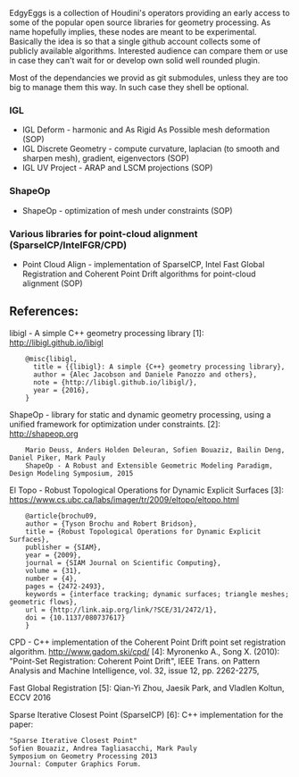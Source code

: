 EdgyEggs is a collection of Houdini's operators providing an early access to some of the popular open source libraries for geometry processing. As name hopefully implies, these nodes are meant to be experimental. Basically the idea is so that a single github account collects some of publicly available algorithms. Interested audience can compare them or use in case they can't wait for or develop own solid well rounded plugin. 

Most of the dependancies we provid as git submodules, unless they are too big to manage them this way. In such case they shell be optional.

### IGL
* IGL Deform - harmonic and As Rigid As Possible mesh deformation (SOP)
* IGL Discrete Geometry - compute curvature, laplacian (to smooth and sharpen mesh), gradient, eigenvectors (SOP)
* IGL UV Project - ARAP and LSCM projections (SOP)
### ShapeOp 
* ShapeOp - optimization of mesh under constraints (SOP)
### Various libraries for point-cloud alignment (SparseICP/IntelFGR/CPD)
* Point Cloud Align - implementation of SparseICP, Intel Fast Global Registration and Coherent Point Drift algorithms for point-cloud alignment (SOP)



## References:
libigl - A simple C++ geometry processing library
[1]: http://libigl.github.io/libigl

		@misc{libigl,
		  title = {{libigl}: A simple {C++} geometry processing library},
		  author = {Alec Jacobson and Daniele Panozzo and others},
		  note = {http://libigl.github.io/libigl/},
		  year = {2016},
		}


ShapeOp - library for static and dynamic geometry processing, using a unified framework for optimization under constraints.
[2]: http://shapeop.org 

		Mario Deuss, Anders Holden Deleuran, Sofien Bouaziz, Bailin Deng, Daniel Piker, Mark Pauly
		ShapeOp - A Robust and Extensible Geometric Modeling Paradigm, Design Modeling Symposium, 2015


El Topo - Robust Topological Operations for Dynamic Explicit Surfaces
[3]: https://www.cs.ubc.ca/labs/imager/tr/2009/eltopo/eltopo.html 

		@article{brochu09,
		author = {Tyson Brochu and Robert Bridson},
		title = {Robust Topological Operations for Dynamic Explicit Surfaces},
		publisher = {SIAM},
		year = {2009},
		journal = {SIAM Journal on Scientific Computing},
		volume = {31},
		number = {4},
		pages = {2472-2493},
		keywords = {interface tracking; dynamic surfaces; triangle meshes; geometric flows},
		url = {http://link.aip.org/link/?SCE/31/2472/1},
		doi = {10.1137/080737617}
		}
CPD - C++ implementation of the Coherent Point Drift point set registration algorithm. http://www.gadom.ski/cpd/
[4]: Myronenko A., Song X. (2010): "Point-Set Registration: Coherent Point Drift", IEEE Trans. on Pattern Analysis and Machine Intelligence, vol. 32, issue 12, pp. 2262-2275, 

Fast Global Registration
[5]:  Qian-Yi Zhou, Jaesik Park, and Vladlen Koltun, ECCV 2016

Sparse Iterative Closest Point (SparseICP)
[6]: C++ implementation for the paper: 

    "Sparse Iterative Closest Point"
    Sofien Bouaziz, Andrea Tagliasacchi, Mark Pauly
    Symposium on Geometry Processing 2013
    Journal: Computer Graphics Forum.
    
